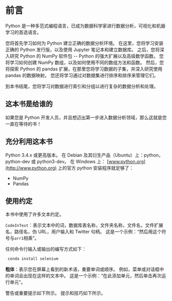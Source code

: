 # 前言

Python 是一种多范式编程语言，已成为数据科学家进行数据分析，可视化和机器学习的首选语言。

您将首先学习如何为 Python 建立正确的数据分析环境。 在这里，您将学习安装正确的 Python 发行版，以及使用 Jupyter 笔记本和建立数据库。 之后，您将深入研究 Python 的 NumPy 软件包 -- Python 的强大扩展以及高级数学函数。 您将学习如何创建 NumPy 数组，以及如何使用不同的数组方法和函数。 然后，您将探索 Python 的 pandas 扩展，在那里您将学习数据的子集，并深入研究使用 pandas 的数据映射。 您还将学习通过对数据集进行排序和排序来管理它们。

到本书结尾，您将学习对数据进行索引和分组以进行复杂的数据分析和处理。

## 这本书是给谁的

如果您是 Python 开发人员，并且想迈出第一步进入数据分析领域，那么这就是您一直在等待的书！

## 充分利用这本书

Python 3.4.x 或更高版本。 在 Debian 及其衍生产品（Ubuntu）上：python，python-dev 或 python3-dev。 在 Windows 上： [www.python.org](http://www.python.org) 上的官方 python 安装程序就足够了：

*   NumPy
*   Pandas


## 使用约定

本书中使用了许多文本约定。

`CodeInText`：表示文本中的词，数据库表名称，文件夹名称，文件名，文件扩展名，路径名，伪 URL，用户输入和 Twitter 句柄。 这是一个示例：“然后用这个符号与`arr1`相乘”。

任何命令行输入或输出的编写方式如下：

```py
 conda install selenium 
```

**粗体**：表示您在屏幕上看到的新术语，重要单词或顺序。 例如，菜单或对话框中的单词会出现在这样的文本中。 这是一个示例：“在此添加单元，然后单击再次运行单元”。 

警告或重要提示如下所示。 提示和技巧如下所示。